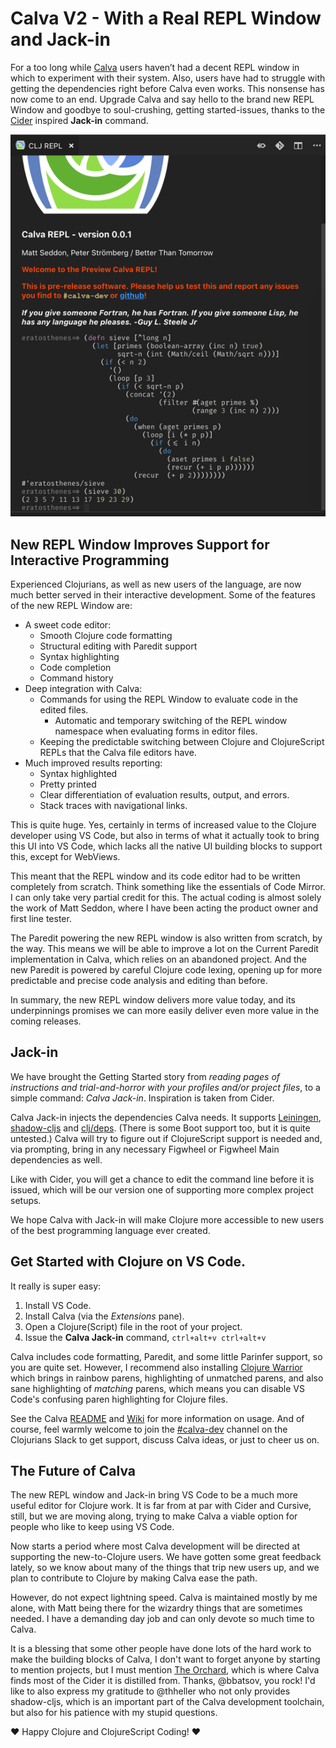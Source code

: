 # Calva V2 - With a Real REPL Window and Jack-in

For a too long while [Calva](https://github.com/BetterThanTomorrow/calva) users haven’t had a decent REPL window in which to experiment with their system. Also, users have had to struggle with getting the dependencies right before Calva even works. This nonsense has now come to an end. Upgrade Calva and say hello to the brand new REPL Window and goodbye to soul-crushing, getting started-issues, thanks to the [Cider](https://github.com/clojure-emacs/cider) inspired **Jack-in** command.

![Calva REPL Window Screenshot](repl-window-screenshot.png)

## New REPL Window Improves Support for Interactive Programming

Experienced Clojurians, as well as new users of the language, are now much better served in their interactive development. Some of the features of the new REPL Window are:
* A sweet code editor:
  * Smooth Clojure code formatting
  * Structural editing with Paredit support
  * Syntax highlighting
  * Code completion
  * Command history
* Deep integration with Calva:
  * Commands for using the REPL Window to evaluate code in the edited files.
    * Automatic and temporary switching of the REPL window namespace when evaluating forms in editor files.
  * Keeping the predictable switching between Clojure and ClojureScript REPLs that the Calva file editors have.
* Much improved results reporting:
  * Syntax highlighted
  * Pretty printed
  * Clear differentiation of evaluation results, output, and errors.
  * Stack traces with navigational links.

This is quite huge. Yes, certainly in terms of increased value to the Clojure developer using VS Code, but also in terms of what it actually took to bring this UI into VS Code, which lacks all the native UI building blocks to support this, except for WebViews.

This meant that the REPL window and its code editor had to be written completely from scratch. Think something like the essentials of Code Mirror. I can only take very partial credit for this. The actual coding is almost solely the work of Matt Seddon, where I have been acting the product owner and first line tester.

The Paredit powering the new REPL window is also written from scratch, by the way. This means we will be able to improve a lot on the Current Paredit implementation in Calva, which relies on an abandoned project. And the new Paredit is powered by careful Clojure code lexing, opening up for more predictable and precise code analysis and editing than before.

In summary, the new REPL window delivers more value today, and its underpinnings promises we can more easily deliver even more value in the coming releases.

## Jack-in

We have brought the Getting Started story from *reading pages of instructions and trial-and-horror with your profiles and/or project files*, to a simple command: *Calva Jack-in*. Inspiration is taken from Cider.

Calva Jack-in injects the dependencies Calva needs. It supports [Leiningen](https://leiningen.org), [shadow-cljs](http://shadow-cljs.org) and [clj/deps](https://clojure.org/guides/deps_and_cli). (There is some Boot support too, but it is quite untested.) Calva will try to figure out if ClojureScript support is needed and, via prompting, bring in any necessary Figwheel or Figwheel Main dependencies as well.

Like with Cider, you will get a chance to edit the command line before it is issued, which will be our version one of supporting more complex project setups.

We hope Calva with Jack-in will make Clojure more accessible to new users of the best programming language ever created.

## Get Started with Clojure on VS Code.

It really is super easy:

1. Install VS Code.
2. Install Calva (via the *Extensions* pane). 
3. Open a Clojure(Script) file in the root of your project.
4. Issue the **Calva Jack-in** command, `ctrl+alt+v ctrl+alt+v`

Calva includes code formatting, Paredit, and some little Parinfer support, so you are quite set. However, I recommend also installing [Clojure Warrior](https://github.com/tonsky/clojure-warrior) which brings in rainbow parens, highlighting of unmatched parens, and also sane highlighting of *matching* parens, which means you can disable VS Code's confusing paren highlighting for Clojure files.

See the Calva [README](https://github.com/BetterThanTomorrow/calva/blob/master/README.md) and [Wiki](https://github.com/BetterThanTomorrow/calva/wiki) for more information on usage. And of course, feel warmly welcome to join the [#calva-dev](https://clojurians.slack.com/messages/CBE668G4R) channel on the Clojurians Slack to get support, discuss Calva ideas, or just to cheer us on.

## The Future of Calva

The new REPL window and Jack-in bring VS Code to be a much more useful editor for Clojure work. It is far from at par with Cider and Cursive, still, but we are moving along, trying to make Calva a viable option for people who like to keep using VS Code.

Now starts a period where most Calva development will be directed at supporting the new-to-Clojure users. We have gotten some great feedback lately, so we know about many of the things that trip new users up, and we plan to contribute to Clojure by making Calva ease the path.

However, do not expect lightning speed. Calva is maintained mostly by me alone, with Matt being there for the wizardry things that are sometimes needed. I have a demanding day job and can only devote so much time to Calva.

It is a blessing that some other people have done lots of the hard work to make the building blocks of Calva, I don't want to forget anyone by starting to mention projects, but I must mention [The Orchard](https://github.com/clojure-emacs/orchard), which is where Calva finds most of the Cider it is distilled from. Thanks, @bbatsov, you rock! I'd like to also express my gratitude to @thheller who not only provides shadow-cljs, which is an important part of the Calva development toolchain, but also for his patience with my stupid questions.

❤️ Happy Clojure and ClojureScript Coding! ❤️